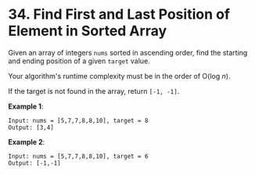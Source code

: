 # 34. Find First and Last Position of Element in Sorted Array

Given an array of integers `nums` sorted in ascending order, find the starting and ending position of a given `target` value.

Your algorithm's runtime complexity must be in the order of O(log *n*).

If the target is not found in the array, return `[-1, -1]`.

**Example 1**:

```
Input: nums = [5,7,7,8,8,10], target = 8
Output: [3,4]
```

**Example 2**:

```
Input: nums = [5,7,7,8,8,10], target = 6
Output: [-1,-1]
```
